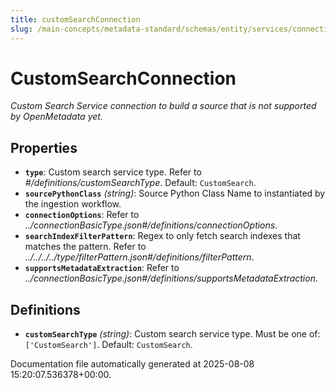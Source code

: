 ```yaml
---
title: customSearchConnection
slug: /main-concepts/metadata-standard/schemas/entity/services/connections/search/customsearchconnection
---
```


# CustomSearchConnection

*Custom Search Service connection to build a source that is not supported by OpenMetadata yet.*

## Properties

- **`type`**: Custom search service type. Refer to *#/definitions/customSearchType*. Default: `CustomSearch`.
- **`sourcePythonClass`** *(string)*: Source Python Class Name to instantiated by the ingestion workflow.
- **`connectionOptions`**: Refer to *../connectionBasicType.json#/definitions/connectionOptions*.
- **`searchIndexFilterPattern`**: Regex to only fetch search indexes that matches the pattern. Refer to *../../../../type/filterPattern.json#/definitions/filterPattern*.
- **`supportsMetadataExtraction`**: Refer to *../connectionBasicType.json#/definitions/supportsMetadataExtraction*.
## Definitions

- **`customSearchType`** *(string)*: Custom search service type. Must be one of: `['CustomSearch']`. Default: `CustomSearch`.


Documentation file automatically generated at 2025-08-08 15:20:07.536378+00:00.
